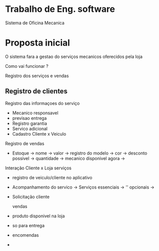 # Trabalho de Eng. software

Sistema de Oficina Mecanica

# Proposta inicial

O sistema fara a gestao do serviços mecanicos oferecidos pela loja

Como vai funcionar ?

Registro dos serviços e vendas

Registro de clientes
  - 

Registro das informaçoes do serviço
  - Mecanico responsavel
  - previsao entrega
  - Registro garantia
  - Servico adicional
  - Cadastro Cliente x Veiculo

Registro de vendas
  - Estoque -> nome -> valor -> registro do modelo -> cor -> desconto possivel -> quantidade -> mecanico disponivel agora ->

Interação Cliente x Loja
    serviços
  - registro de veiculo/cliente no aplicativo
  - Acompanhamento do servico -> Serviços essenciais -> '' opcionais ->
  - Solicitação cliente
   
    vendas 
  - produto disponivel na loja 
  - so para entrega
  - encomendas 
  -   
